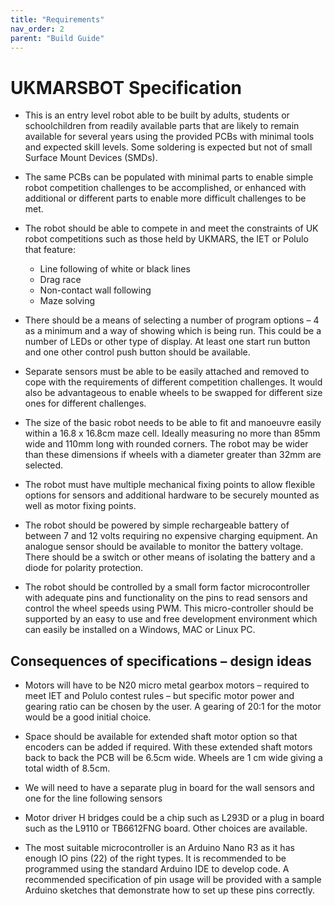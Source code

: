 ```yaml
---
title: "Requirements"
nav_order: 2
parent: "Build Guide"
---
```


# UKMARSBOT Specification

* This is an entry level robot able to be built by adults, students or schoolchildren from readily available parts that are likely to remain available for several years using the provided PCBs with minimal tools and expected skill levels. Some soldering is expected but not of small Surface Mount Devices (SMDs).

* The same PCBs can be populated with minimal parts to enable simple robot competition challenges to be accomplished, or enhanced with additional or different parts to enable more difficult challenges to be met.

* The robot should be able to compete in and meet the constraints of UK robot competitions such as those held by UKMARS, the IET or Polulo that feature:

  * Line following of white or black lines
  * Drag race
  * Non-contact wall following
  * Maze solving


* There should be a means of selecting a number of program options – 4 as a minimum and a way of showing which is being run. This could be a number of LEDs or other type of display. At least one start run button and one other control push button should be available.

* Separate sensors must be able to be easily attached and removed to cope with the requirements of different competition challenges. It would also be advantageous to enable wheels to be swapped for different size ones for different challenges.

* The size of the basic robot needs to be able to fit and manoeuvre easily within a 16.8 x 16.8cm maze cell. Ideally measuring no more than 85mm wide and 110mm long with rounded corners. The robot may be wider than these dimensions if wheels with a diameter greater than 32mm are selected.

* The robot must have multiple mechanical fixing points to allow flexible options for sensors and additional hardware to be securely mounted as well as motor fixing points.

* The robot should be powered by simple rechargeable battery of between 7 and 12 volts requiring no expensive charging equipment. An analogue sensor should be available to monitor the battery voltage. There should be a switch or other means of isolating the battery and a diode for polarity protection.

* The robot should be controlled by a small form factor microcontroller with adequate pins and functionality on the pins to read sensors and control the wheel speeds using PWM. This micro-controller should be supported by an easy to use and free development environment which can easily be installed on a Windows, MAC or Linux PC.

## Consequences of specifications – design ideas

* Motors will have to be N20 micro metal gearbox motors – required to meet IET and Polulo contest rules – but specific motor power and gearing ratio can be chosen by the user. A gearing of 20:1 for the motor would be a good initial choice.

* Space should be available for extended shaft motor option so that encoders can be added if required. With these extended shaft motors back to back the PCB will be 6.5cm wide. Wheels are 1 cm wide giving a total width of 8.5cm.

* We will need to have a separate plug in board for the wall sensors and one for the line following sensors

* Motor driver H bridges could be a chip such as L293D or a plug in board such as the L9110 or TB6612FNG board. Other choices are available.

* The most suitable microcontroller is an Arduino Nano R3 as it has enough IO pins (22) of the right types. It is recommended to be programmed using the standard Arduino IDE to develop code. A recommended specification of pin usage will be provided with a sample Arduino sketches that demonstrate how to set up these pins correctly.
